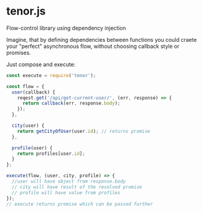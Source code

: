 # tenor.js
Flow-control library using dependency injection 

Imagine, that by defining dependencies between functions you could craete your "perfect" asynchronous flow, without choosing callback style or promises.

Just compose and execute:

```javascript
const execute = require('tenor');

const flow = {
  user(callback) {
    reqest.get('/api/get-current-user/', (err, response) => {
      return callback(err, response.body);
    });
  },

  city(user) {
    return getCityOfUser(user.id); // returns promise
  },

  profile(user) {
    return profiles[user.id];
  }
};

execute(flow, (user, city, profile) => {
  //user will have object from response.body
  // city will have result of the resolved promise
  // profile will have value from profiles
});
// execute returns promise which can be passed further
```


